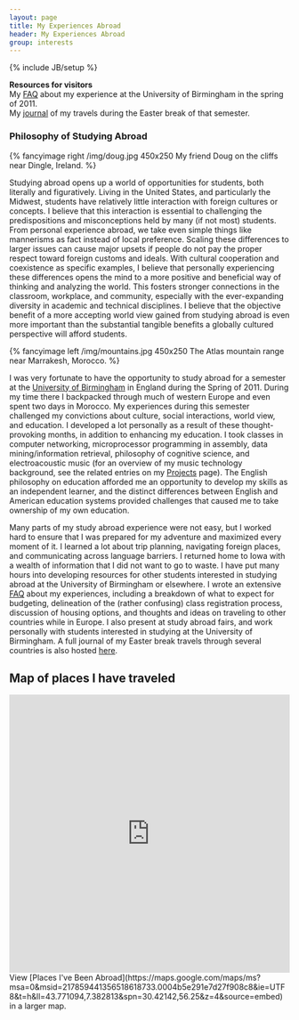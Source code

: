 ```yaml
---
layout: page
title: My Experiences Abroad
header: My Experiences Abroad
group: interests
---
```

{% include JB/setup %}

**Resources for visitors**  
My [FAQ](/abroad/brumfaq.html) about my experience at the University of Birmingham in the spring of 2011.  
My [journal](/abroad/travels.html) of my travels during the Easter break of that semester.

### Philosophy of Studying Abroad
{% fancyimage right /img/doug.jpg 450x250 My friend Doug on the cliffs near Dingle, Ireland. %}

Studying abroad opens up a world of opportunities for students, both literally and figuratively. Living in the United States, and particularly the Midwest, students have relatively little interaction with foreign cultures or concepts. I believe that this interaction is essential to challenging the predispositions and misconceptions held by many (if not most) students. From personal experience abroad, we take even simple things like mannerisms as fact instead of local preference. Scaling these differences to larger issues can cause major upsets if people do not pay the proper respect toward foreign customs and ideals. With cultural cooperation and coexistence as specific examples, I believe that personally experiencing these differences opens the mind to a more positive and beneficial way of thinking and analyzing the world. This fosters stronger connections in the classroom, workplace, and community, especially with the ever-expanding diversity in academic and technical disciplines. I believe that the objective benefit of a more accepting world view gained from studying abroad is even more important than the substantial tangible benefits a globally cultured perspective will afford students.

{% fancyimage left /img/mountains.jpg 450x250 The Atlas mountain range near Marrakesh, Morocco. %}

I was very fortunate to have the opportunity to study abroad for a semester at the [University of Birmingham](http://www.birmingham.ac.uk/index.aspx) in England during the Spring of 2011. During my time there I backpacked  through much of western Europe and even spent two days in Morocco. My  experiences during this semester challenged my convictions about  culture, social interactions, world view, and education. I developed a  lot personally as a result of these thought-provoking months, in  addition to enhancing my education. I took classes in computer  networking, microprocessor programming in assembly, data mining/information retrieval, philosophy of cognitive science, and electroacoustic music (for an overview of my music technology background, see the related entries on my [Projects](/projects/overview.html) page). The English philosophy on education afforded me an opportunity  to develop my skills as an independent learner, and the distinct differences between English and American education systems provided challenges that caused me to take ownership of my own education.  

Many  parts of my study abroad experience were not easy, but I worked hard to  ensure that I was prepared for my adventure and maximized every moment  of it. I learned a lot about trip planning, navigating foreign places,  and communicating across language barriers. I returned home to Iowa with  a wealth of information that I did not want to go to waste. I have put  many hours into developing resources for other students interested in studying abroad at the University of Birmingham or elsewhere. I wrote an extensive [FAQ](/abroad/brumfaq.html)  about my experiences, including a breakdown of what to expect for budgeting, delineation of the (rather confusing) class registration process, discussion of housing options, and thoughts and ideas on traveling to other countries while in Europe. I also present at study abroad fairs, and work personally with students interested in studying at the University of Birmingham. A full journal of my Easter break travels through several countries is also hosted [here](/abroad/travels.html).  

## Map of places I have traveled

<iframe width="100%" height="500" frameborder="0" scrolling="no" marginheight="0" marginwidth="0" src="https://maps.google.com/maps/ms?msa=0&amp;msid=217859441356518618733.0004b5e291e7d27f908c8&amp;ie=UTF8&amp;t=h&amp;ll=43.771094,7.382813&amp;spn=30.42142,56.25&amp;z=4&amp;output=embed"> </iframe>
View [Places I've Been Abroad](https://maps.google.com/maps/ms?msa=0&amp;msid=217859441356518618733.0004b5e291e7d27f908c8&amp;ie=UTF8&amp;t=h&amp;ll=43.771094,7.382813&amp;spn=30.42142,56.25&amp;z=4&amp;source=embed) in a larger map.

